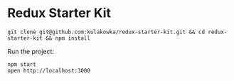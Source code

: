# Redux Starter Kit

```
git clone git@github.com:kulakowka/redux-starter-kit.git && cd redux-starter-kit && npm install
```

Run the project:

```
npm start
open http://localhost:3000
```
